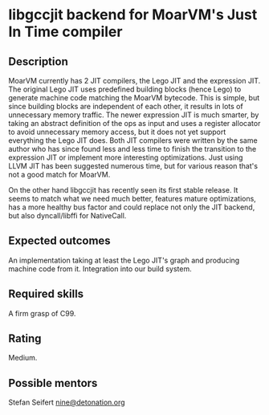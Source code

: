 libgccjit backend for MoarVM's Just In Time compiler
==================================

Description
-----------

MoarVM currently has 2 JIT compilers, the Lego JIT and the expression JIT.
The original Lego JIT uses predefined building blocks (hence Lego) to generate machine code matching the MoarVM bytecode.
This is simple, but since building blocks are independent of each other, it results in lots of unnecessary memory traffic.
The newer expression JIT is much smarter, by taking an abstract definition of the ops as input and uses a register allocator to avoid unnecessary memory access, but it does not yet support everything the Lego JIT does.
Both JIT compilers were written by the same author who has since found less and less time to finish the transition to the expression JIT or implement more interesting optimizations.
Just using LLVM JIT has been suggested numerous time, but for various reason that's not a good match for MoarVM.

On the other hand libgccjit has recently seen its first stable release.
It seems to match what we need much better, features mature optimizations, has a more healthy bus factor and could replace not only the JIT backend, but also dyncall/libffi for NativeCall.

Expected outcomes
-----------------

An implementation taking at least the Lego JIT's graph and producing machine code from it.
Integration into our build system.


Required skills
---------------

A firm grasp of C99.


Rating
------

Medium.


Possible mentors
----------------

Stefan Seifert <nine@detonation.org>
